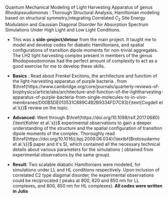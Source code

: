 
Quantum Mechanical Modeling of Light Harvesting Apparatus of genus _Rhodopseudomonas_ : Thorough Structural Analysis, Hamiltonian modeling based on structural symmetry,Integrating Correlated $C_{2}$ Site Energy Modulation and Gaussian Diagonal Disorder for Absorption Spectrum Simulations Under High Light and Low Light Conditions.
			
- This was a **side-project/detour** from the main project. It taught me to model and develop codes for diabatic Hamiltonians, and spatial configurations of transition dipole moments for non-trivial aggregates. The LH2 light harvesting complex present in members of the genus Rhodopseudomonas had the perfect amount of complexity to act as a good exercise for me to develop these skills.
			
- **Basics** : Read about Frenkel Excitons, the architecture and function of the light-harvesting apparatus of purple bacteria , from $\href{https://www.cambridge.org/core/journals/quarterly-reviews-of-biophysics/article/abs/architecture-and-function-of-the-lightharvesting-apparatus-of-purple-bacteria-from-single-molecules-to-in-vivo-membranes/D00B5DE013531C889C4B2B9334FD7C93}{\text{Cogdell et al.’s}}$ review on the topic.
			
- **Advanced**: Went through  $\href{https://doi.org/10.1098/rsif.2017.0680}{\text{Kohler et al.‘s}}$ experimental observations to gain a deeper understanding of the structure and the spatial configuration of transition dipole moments of the complex. Thoroughly read $\href{https://doi.org/10.1016/j.bpj.2009.06.034}{\textbf{Brotosudarmo et al.’s}}$ paper and it's SI, which contained all the necessary technical details about various parameters for the simulations ( obtained from experimental observations by the same group). 
			
- **Result**: Two scalable diabatic Hamiltonians were  modeled, for simulations under  LL and  HL conditions respectively. Upon inclusion of correlated C2 type diagonal disorder, the experimental observations could be reciprocated ( peaks at 800, 820 and 850 nm for LL complexes, and 800, 850 nm for HL complexes). **All codes were written in Julia**			 
			
	
	

